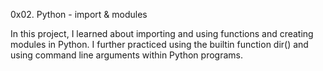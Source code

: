 0x02. Python - import & modules

In this project, I learned about importing and using functions and creating modules in Python. I further practiced using the builtin function dir() and using command line arguments within Python programs.

